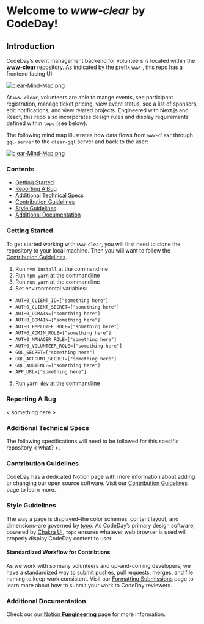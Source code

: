 # Welcome to _www-clear_ by CodeDay!

## Introduction
CodeDay’s event management backend for volunteers is located within the [**www-clear**](https://github.com/codeday/www-clear) repository. As indicated by the prefix `www-`, this repo has a frontend facing UI:

[![clear-Mind-Map.png](https://i.postimg.cc/7ZqPBjgf/clear-Mind-Map.png)](https://postimg.cc/3dbHNSfT)

At `www-clear`, volunteers are able to mange events, see participant registration, manage ticket pricing, view event status, see a list of sponsors, edit notifications, and view related projects. Engineered with Next.js and React, this repo also incorporates design rules and display requirements defined within `topo` (see below).

The following mind map illustrates how data flows from `www-clear` through `gql-server` to the `clear-gql` server and back to the user:

[![clear-Mind-Map.png](https://i.postimg.cc/GtSPMvfp/clear-Mind-Map.png)](https://postimg.cc/fSm0ySD4)

### Contents
- [Getting Started]()
- [Reporting A Bug]() 
- [Additional Technical Specs]() 
- [Contribution Guidelines]() 
- [Style Guidelines]() 
- [Additional Documentation]() 

### Getting Started
To get started working with `www-clear`, you will first need to clone the repository to your local machine. Then you will want to follow the [Contribution Guidelines](< link to bullet, not Notion >).

1. Run `nvm install` at the commandline
2. Run `npm yarn` at the commandline
3. Run `run yarn` at the commandline
4. Set environmental variables:
- `AUTH0_CLIENT_ID=["something here"]`
- `AUTH0_CLIENT_SECRET=["something here"]`
- `AUTH0_DOMAIN=["something here"]`
- `AUTH0_DOMAIN=["something here"]`
- `AUTH0_EMPLOYEE_ROLE=["something here"]`
- `AUTH0_ADMIN_ROLE=["something here"]`
- `AUTH0_MANAGER_ROLE=["something here"]`
- `AUTH0_VOLUNTEER_ROLE=["something here"]`
- `GQL_SECRET=["something here"]`
- `GQL_ACCOUNT_SECRET=["something here"]`
- `GQL_AUDIENCE=["something here"]`
- `APP_URL=["something here"]`
5. Run `yarn dev` at the commandline

### Reporting A Bug
< something here >

### Additional Technical Specs
The following specifications will need to be followed for this specific repository < what? >.

### Contribution Guidelines
CodeDay has a dedicated Notion page with more information about adding or changing our open source software. Visit our [Contribution Guidelines](https://www.notion.so/codeday/Contribution-Guidelines-draft-04e4cac2f72744b7b84e1e1a68c55f4e) page to learn more.

### Style Guidelines
The way a page is displayed–the color schemes, content layout, and dimensions–are governed by [_topo_](https://topo.codeday.org/). As CodeDay’s primary design software, powered by [Chakra UI](https://chakra-ui.com/), `topo` ensures whatever web browser is used will properly display CodeDay content to user.

#### Standardized Workflow for Contribtions
As we work with so many volunteers and up-and-coming developers, we have a standardized way to submit pushes, pull requests, merges, and file naming to keep work consistent. Visit our [Formatting Submissions](https://www.notion.so/codeday/Formatting-Submissions-draft-04e4cac2f72744b7b84e1e1a68c55f4e) page to learn more about how to submit your work to CodeDay reviewers.

### Additional Documentation
Check our our [Notion **Fungineering**](https://www.notion.so/codeday/Fungineering-dfc6f9bea0fd43849c9a31bd94a64d17) page for more information.
